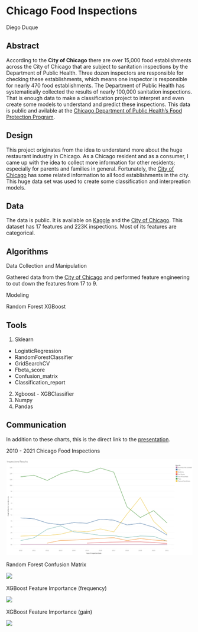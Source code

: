 # Chicago Food Inspections

Diego Duque

## Abstract

According to the **City of Chicago** there are over 15,000 food establishments across the City of Chicago that are subject to sanitation inspections by the Department of Public Health. Three dozen inspectors are responsible for checking these establishments, which means one inspector is responsible for nearly 470 food establishments. The Department of Public Health has systematically collected the results of nearly 100,000 sanitation inspections. That is enough data to make a classification project to interpret and even create some models to understand and predict these inspections.
This data is public and avilable at the [Chicago Department of Public Health’s Food Protection Program](https://data.cityofchicago.org/Health-Human-Services/Food-Inspections/4ijn-s7e5).

## Design

This project originates from the idea to understand more about the huge restaurant industry in Chicago. As a Chicago resident and as a consumer, I came up with the idea to collect more information for other residents; especially for parents and families in general. Fortunately, the [City of Chicago](https://data.cityofchicago.org/Health-Human-Services/Food-Inspections/4ijn-s7e5) has some related information to all food establishments in the city. This huge data set was used to create some classification and interpreation models.

## Data

The data is public. It is available on [Kaggle](https://www.kaggle.com/tjkyner/chicago-food-inspections) and the [City of Chicago](https://data.cityofchicago.org/Health-Human-Services/Food-Inspections/4ijn-s7e5). This dataset has 17 features and 223K inspections. Most of its features are categorical.

## Algorithms 

Data Collection and Manipulation

Gathered data from the [City of Chicago](https://data.cityofchicago.org/Health-Human-Services/Food-Inspections/4ijn-s7e5) and performed feature engineering to cut down the features from 17 to 9.

Modeling


Random Forest
XGBoost

## Tools

1. Sklearn 
  - LogisticRegression
  - RandomForestClassifier
  - GridSearchCV
  - Fbeta_score
  - Confusion_matrix
  - Classification_report
2. Xgboost - XGBClassifier
3. Numpy
4. Pandas

## Communication

In addition to these charts, this is the direct link to the [presentation](https://github.com/dieguque/Chicago_Food_Inspections/blob/f32d80afd4a4638aba4a8ea6e2a83f8a3acd6325/Chicago%20Food%20Establishments.pdf).

2010 - 2021 Chicago Food Inspections

<img src="https://github.com/dieguque/Chicago_Food_Inspections/blob/f32d80afd4a4638aba4a8ea6e2a83f8a3acd6325/charts/Inspections%20Results.png">


Random Forest Confusion Matrix

<img src="https://github.com/dieguque/Classification-Project/blob/348e02e704f2aa69de3aad5a06bf43d0960f987a/charts/confusion_matrix_rf_food.pngx">


XGBoost Feature Importance (frequency)

<img src="https://github.com/dieguque/Classification-Project/blob/348e02e704f2aa69de3aad5a06bf43d0960f987a/charts/feature_importance_frequency.png">

XGBoost Feature Importance (gain)

<img src="https://github.com/dieguque/Classification-Project/blob/348e02e704f2aa69de3aad5a06bf43d0960f987a/charts/feature_importance_gain.png">
